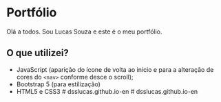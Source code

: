 # Portfólio

Olá a todos. Sou Lucas Souza e este é o meu portfólio.

## O que utilizei?

- JavaScript (aparição do ícone de volta ao início e para a alteração de cores do `<nav>` conforme desce o scroll);
- Bootstrap 5 (para estilização)
- HTML5 e CSS3
#   d s s l u c a s . g i t h u b . i o - e n  
 #   d s s l u c a s . g i t h u b . i o - e n  
 